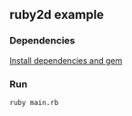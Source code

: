 ## ruby2d example

### Dependencies

[Install dependencies and gem](https://www.ruby2d.com/learn/get-started/)

### Run

```
ruby main.rb
```
